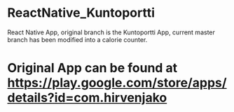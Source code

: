 # ReactNative_Kuntoportti
React Native App, original branch is the Kuntoportti App, current master branch has been modified into a calorie counter.

# Original App can be found at https://play.google.com/store/apps/details?id=com.hirvenjako
